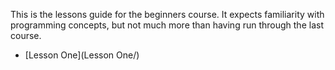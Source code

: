 This is the lessons guide for the beginners course. It expects familiarity with programming concepts, but not much more than having run through the last course.

- [Lesson One](Lesson One/)
